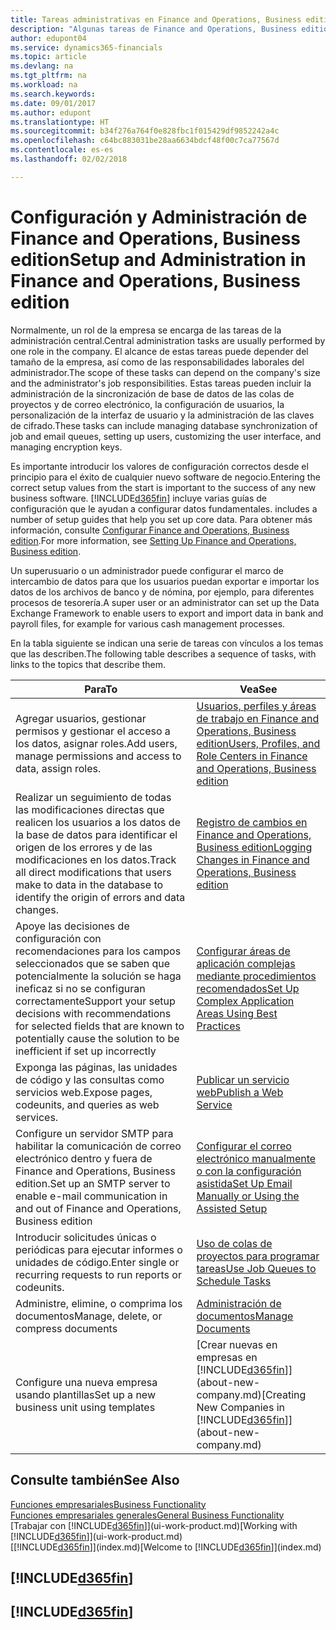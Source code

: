 ```yaml
---
title: Tareas administrativas en Finance and Operations, Business edition | Documentos de Microsoft
description: "Algunas tareas de Finance and Operations, Business edition requieren administración y configuración central. Consulte cuáles son aprenda y qué hacer."
author: edupont04
ms.service: dynamics365-financials
ms.topic: article
ms.devlang: na
ms.tgt_pltfrm: na
ms.workload: na
ms.search.keywords: 
ms.date: 09/01/2017
ms.author: edupont
ms.translationtype: HT
ms.sourcegitcommit: b34f276a764f0e828fbc1f015429df9852242a4c
ms.openlocfilehash: c64bc883031be28aa6634bdcf48f00c7ca77567d
ms.contentlocale: es-es
ms.lasthandoff: 02/02/2018

---
```

# <a name="setup-and-administration-in-finance-and-operations-business-edition"></a><span data-ttu-id="5c079-104">Configuración y Administración de Finance and Operations, Business edition</span><span class="sxs-lookup"><span data-stu-id="5c079-104">Setup and Administration in Finance and Operations, Business edition</span></span>
<span data-ttu-id="5c079-105">Normalmente, un rol de la empresa se encarga de las tareas de la administración central.</span><span class="sxs-lookup"><span data-stu-id="5c079-105">Central administration tasks are usually performed by one role in the company.</span></span> <span data-ttu-id="5c079-106">El alcance de estas tareas puede depender del tamaño de la empresa, así como de las responsabilidades laborales del administrador.</span><span class="sxs-lookup"><span data-stu-id="5c079-106">The scope of these tasks can depend on the company's size and the administrator's job responsibilities.</span></span> <span data-ttu-id="5c079-107">Estas tareas pueden incluir la administración de la sincronización de base de datos de las colas de proyectos y de correo electrónico, la configuración de usuarios, la personalización de la interfaz de usuario y la administración de las claves de cifrado.</span><span class="sxs-lookup"><span data-stu-id="5c079-107">These tasks can include managing database synchronization of job and email queues, setting up users, customizing the user interface, and managing encryption keys.</span></span>  

<span data-ttu-id="5c079-108">Es importante introducir los valores de configuración correctos desde el principio para el éxito de cualquier nuevo software de negocio.</span><span class="sxs-lookup"><span data-stu-id="5c079-108">Entering the correct setup values from the start is important to the success of any new business software.</span></span> [!INCLUDE[d365fin](includes/d365fin_md.md)]<span data-ttu-id="5c079-109"> incluye varias guías de configuración que le ayudan a configurar datos fundamentales.</span><span class="sxs-lookup"><span data-stu-id="5c079-109"> includes a number of setup guides that help you set up core data.</span></span> <span data-ttu-id="5c079-110">Para obtener más información, consulte [Configurar Finance and Operations, Business edition](setup.md).</span><span class="sxs-lookup"><span data-stu-id="5c079-110">For more information, see [Setting Up Finance and Operations, Business edition](setup.md).</span></span>

<!--Whether you use [!INCLUDE[rim](../../includes/rim_md.md)] to implement setup values or you manually enter them in the new company, you can support your setup decisions with some general recommendations for selected setup fields that are known to potentially cause the solution to be inefficient if defined incorrectly.-->  

<span data-ttu-id="5c079-111">Un superusuario o un administrador puede configurar el marco de intercambio de datos para que los usuarios puedan exportar e importar los datos de los archivos de banco y de nómina, por ejemplo, para diferentes procesos de tesorería.</span><span class="sxs-lookup"><span data-stu-id="5c079-111">A super user or an administrator can set up the Data Exchange Framework to enable users to export and import data in bank and payroll files, for example for various cash management processes.</span></span>  

<span data-ttu-id="5c079-112">En la tabla siguiente se indican una serie de tareas con vínculos a los temas que las describen.</span><span class="sxs-lookup"><span data-stu-id="5c079-112">The following table describes a sequence of tasks, with links to the topics that describe them.</span></span>   

|<span data-ttu-id="5c079-113">**Para**</span><span class="sxs-lookup"><span data-stu-id="5c079-113">**To**</span></span>|<span data-ttu-id="5c079-114">**Vea**</span><span class="sxs-lookup"><span data-stu-id="5c079-114">**See**</span></span>|  
|------------|-------------|  
|<span data-ttu-id="5c079-115">Agregar usuarios, gestionar permisos y gestionar el acceso a los datos, asignar roles.</span><span class="sxs-lookup"><span data-stu-id="5c079-115">Add users, manage permissions and access to data, assign roles.</span></span>|[<span data-ttu-id="5c079-116">Usuarios, perfiles y áreas de trabajo en Finance and Operations, Business edition</span><span class="sxs-lookup"><span data-stu-id="5c079-116">Users, Profiles, and Role Centers in Finance and Operations, Business edition</span></span>](admin-users-profiles-roles.md)|  
|<span data-ttu-id="5c079-117">Realizar un seguimiento de todas las modificaciones directas que realicen los usuarios a los datos de la base de datos para identificar el origen de los errores y de las modificaciones en los datos.</span><span class="sxs-lookup"><span data-stu-id="5c079-117">Track all direct modifications that users make to data in the database to identify the origin of errors and data changes.</span></span>|[<span data-ttu-id="5c079-118">Registro de cambios en Finance and Operations, Business edition</span><span class="sxs-lookup"><span data-stu-id="5c079-118">Logging Changes in Finance and Operations, Business edition</span></span>](across-log-changes.md)|  
|<span data-ttu-id="5c079-119">Apoye las decisiones de configuración con recomendaciones para los campos seleccionados que se saben que potencialmente la solución se haga ineficaz si no se configuran correctamente</span><span class="sxs-lookup"><span data-stu-id="5c079-119">Support your setup decisions with recommendations for selected fields that are known to potentially cause the solution to be inefficient if set up incorrectly</span></span>|[<span data-ttu-id="5c079-120">Configurar áreas de aplicación complejas mediante procedimientos recomendados</span><span class="sxs-lookup"><span data-stu-id="5c079-120">Set Up Complex Application Areas Using Best Practices</span></span>](set-up-complex-application-areas-using-best-practices.md)|  
|<span data-ttu-id="5c079-121">Exponga las páginas, las unidades de código y las consultas como servicios web.</span><span class="sxs-lookup"><span data-stu-id="5c079-121">Expose pages, codeunits, and queries as web services.</span></span>|[<span data-ttu-id="5c079-122">Publicar un servicio web</span><span class="sxs-lookup"><span data-stu-id="5c079-122">Publish a Web Service</span></span>](across-how-publish-web-service.md)|  
|<span data-ttu-id="5c079-123">Configure un servidor SMTP para habilitar la comunicación de correo electrónico dentro y fuera de Finance and Operations, Business edition.</span><span class="sxs-lookup"><span data-stu-id="5c079-123">Set up an SMTP server to enable e-mail communication in and out of Finance and Operations, Business edition</span></span>| [<span data-ttu-id="5c079-124">Configurar el correo electrónico manualmente o con la configuración asistida</span><span class="sxs-lookup"><span data-stu-id="5c079-124">Set Up Email Manually or Using the Assisted Setup</span></span>](madeira-how-setup-email.md)|  
|<span data-ttu-id="5c079-125">Introducir solicitudes únicas o periódicas para ejecutar informes o unidades de código.</span><span class="sxs-lookup"><span data-stu-id="5c079-125">Enter single or recurring requests to run reports or codeunits.</span></span>|[<span data-ttu-id="5c079-126">Uso de colas de proyectos para programar tareas</span><span class="sxs-lookup"><span data-stu-id="5c079-126">Use Job Queues to Schedule Tasks</span></span>](admin-job-queues-schedule-tasks.md)|  
|<span data-ttu-id="5c079-127">Administre, elimine, o comprima los documentos</span><span class="sxs-lookup"><span data-stu-id="5c079-127">Manage, delete, or compress documents</span></span>|[<span data-ttu-id="5c079-128">Administración de documentos</span><span class="sxs-lookup"><span data-stu-id="5c079-128">Manage Documents</span></span>](admin-manage-documents.md)|  
|<span data-ttu-id="5c079-129">Configure una nueva empresa usando plantillas</span><span class="sxs-lookup"><span data-stu-id="5c079-129">Set up a new business unit using templates</span></span>|<span data-ttu-id="5c079-130">[Crear nuevas en empresas en [!INCLUDE[d365fin](includes/d365fin_md.md)]](about-new-company.md)</span><span class="sxs-lookup"><span data-stu-id="5c079-130">[Creating New Companies in [!INCLUDE[d365fin](includes/d365fin_md.md)]](about-new-company.md)</span></span>|  

## <a name="see-also"></a><span data-ttu-id="5c079-131">Consulte también</span><span class="sxs-lookup"><span data-stu-id="5c079-131">See Also</span></span>
[<span data-ttu-id="5c079-132">Funciones empresariales</span><span class="sxs-lookup"><span data-stu-id="5c079-132">Business Functionality</span></span>](madeira-business-functionality.md)  
[<span data-ttu-id="5c079-133">Funciones empresariales generales</span><span class="sxs-lookup"><span data-stu-id="5c079-133">General Business Functionality</span></span>](ui-across-business-areas.md)  
<span data-ttu-id="5c079-134">[Trabajar con [!INCLUDE[d365fin](includes/d365fin_md.md)]](ui-work-product.md)</span><span class="sxs-lookup"><span data-stu-id="5c079-134">[Working with [!INCLUDE[d365fin](includes/d365fin_md.md)]](ui-work-product.md)</span></span>  
<span data-ttu-id="5c079-135">[[!INCLUDE[d365fin](includes/d365fin_md.md)]](index.md)</span><span class="sxs-lookup"><span data-stu-id="5c079-135">[Welcome to [!INCLUDE[d365fin](includes/d365fin_md.md)]](index.md)</span></span>  

## [!INCLUDE[d365fin](includes/free_trial_md.md)]  
## [!INCLUDE[d365fin](includes/training_link_md.md)]

